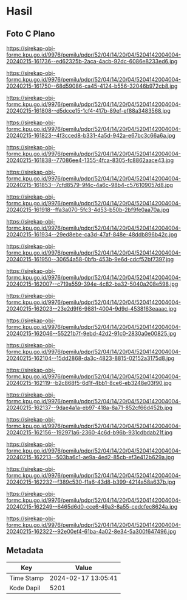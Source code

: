 # Hasil

## Foto C Plano

https://sirekap-obj-formc.kpu.go.id/9976/pemilu/pdpr/52/04/14/20/04/5204142004004-20240215-161736--ed62325b-2aca-4acb-92dc-6086e8233ed6.jpg

https://sirekap-obj-formc.kpu.go.id/9976/pemilu/pdpr/52/04/14/20/04/5204142004004-20240215-161750--68d59086-ca45-4124-b556-32046b972cb8.jpg

https://sirekap-obj-formc.kpu.go.id/9976/pemilu/pdpr/52/04/14/20/04/5204142004004-20240215-161808--d5dcce15-1cf4-417b-89ef-ef88a3483568.jpg

https://sirekap-obj-formc.kpu.go.id/9976/pemilu/pdpr/52/04/14/20/04/5204142004004-20240215-161823--4f3cced8-b331-4a5d-942a-e67bc3c66a6a.jpg

https://sirekap-obj-formc.kpu.go.id/9976/pemilu/pdpr/52/04/14/20/04/5204142004004-20240215-161838--77086ee4-1355-4fca-8305-fc8862aace43.jpg

https://sirekap-obj-formc.kpu.go.id/9976/pemilu/pdpr/52/04/14/20/04/5204142004004-20240215-161853--7cfd8579-9f4c-4a6c-98b4-c576109057d8.jpg

https://sirekap-obj-formc.kpu.go.id/9976/pemilu/pdpr/52/04/14/20/04/5204142004004-20240215-161918--ffa3a070-5fc3-4d53-b50b-2bf9fe0aa70a.jpg

https://sirekap-obj-formc.kpu.go.id/9976/pemilu/pdpr/52/04/14/20/04/5204142004004-20240215-161934--29ed8ebe-ca3d-47af-848e-48ddb896b42c.jpg

https://sirekap-obj-formc.kpu.go.id/9976/pemilu/pdpr/52/04/14/20/04/5204142004004-20240215-161950--30654a58-0bfb-453b-9e6d-cdcf52bf7397.jpg

https://sirekap-obj-formc.kpu.go.id/9976/pemilu/pdpr/52/04/14/20/04/5204142004004-20240215-162007--c719a559-394e-4c82-ba32-5040a208e598.jpg

https://sirekap-obj-formc.kpu.go.id/9976/pemilu/pdpr/52/04/14/20/04/5204142004004-20240215-162023--23e2d9f6-9881-4004-9d9d-4538f63eaaac.jpg

https://sirekap-obj-formc.kpu.go.id/9976/pemilu/pdpr/52/04/14/20/04/5204142004004-20240215-162046--55221b7f-9ebd-42d2-91c0-2830a0e00825.jpg

https://sirekap-obj-formc.kpu.go.id/9976/pemilu/pdpr/52/04/14/20/04/5204142004004-20240215-162104--15dd2868-da3c-4823-8815-02152a3175d8.jpg

https://sirekap-obj-formc.kpu.go.id/9976/pemilu/pdpr/52/04/14/20/04/5204142004004-20240215-162119--b2c868f5-6d1f-4bb1-8ce6-eb3248e03f90.jpg

https://sirekap-obj-formc.kpu.go.id/9976/pemilu/pdpr/52/04/14/20/04/5204142004004-20240215-162137--9dae4a1a-eb97-418a-8a71-852cf66d452b.jpg

https://sirekap-obj-formc.kpu.go.id/9976/pemilu/pdpr/52/04/14/20/04/5204142004004-20240215-162156--192971a6-2360-4c6d-b96b-931cdbdab21f.jpg

https://sirekap-obj-formc.kpu.go.id/9976/pemilu/pdpr/52/04/14/20/04/5204142004004-20240215-162213--503ba6c1-ae9a-4ed2-85cb-ef3e412b629a.jpg

https://sirekap-obj-formc.kpu.go.id/9976/pemilu/pdpr/52/04/14/20/04/5204142004004-20240215-162232--f389c530-f1a6-43d8-b399-4214a58a637b.jpg

https://sirekap-obj-formc.kpu.go.id/9976/pemilu/pdpr/52/04/14/20/04/5204142004004-20240215-162249--6465d6d0-cce6-49a3-8a55-cedcfec8624a.jpg

https://sirekap-obj-formc.kpu.go.id/9976/pemilu/pdpr/52/04/14/20/04/5204142004004-20240215-162322--92e00ef4-61ba-4a02-8e34-5a300f647496.jpg


## Metadata

| Key        | Value               |
| ---------- | ------------------- |
| Time Stamp | 2024-02-17 13:05:41 |
| Kode Dapil | 5201                |



